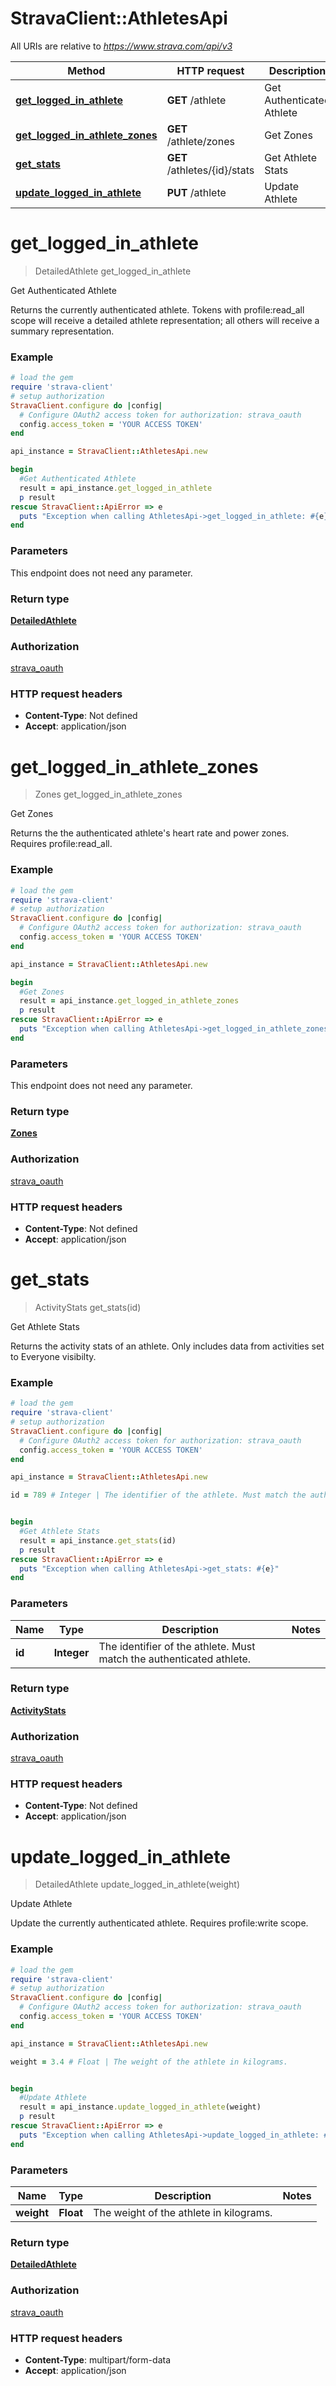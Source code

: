 # StravaClient::AthletesApi

All URIs are relative to *https://www.strava.com/api/v3*

Method | HTTP request | Description
------------- | ------------- | -------------
[**get_logged_in_athlete**](AthletesApi.md#get_logged_in_athlete) | **GET** /athlete | Get Authenticated Athlete
[**get_logged_in_athlete_zones**](AthletesApi.md#get_logged_in_athlete_zones) | **GET** /athlete/zones | Get Zones
[**get_stats**](AthletesApi.md#get_stats) | **GET** /athletes/{id}/stats | Get Athlete Stats
[**update_logged_in_athlete**](AthletesApi.md#update_logged_in_athlete) | **PUT** /athlete | Update Athlete


# **get_logged_in_athlete**
> DetailedAthlete get_logged_in_athlete

Get Authenticated Athlete

Returns the currently authenticated athlete. Tokens with profile:read_all scope will receive a detailed athlete representation; all others will receive a summary representation.

### Example
```ruby
# load the gem
require 'strava-client'
# setup authorization
StravaClient.configure do |config|
  # Configure OAuth2 access token for authorization: strava_oauth
  config.access_token = 'YOUR ACCESS TOKEN'
end

api_instance = StravaClient::AthletesApi.new

begin
  #Get Authenticated Athlete
  result = api_instance.get_logged_in_athlete
  p result
rescue StravaClient::ApiError => e
  puts "Exception when calling AthletesApi->get_logged_in_athlete: #{e}"
end
```

### Parameters
This endpoint does not need any parameter.

### Return type

[**DetailedAthlete**](DetailedAthlete.md)

### Authorization

[strava_oauth](../README.md#strava_oauth)

### HTTP request headers

 - **Content-Type**: Not defined
 - **Accept**: application/json



# **get_logged_in_athlete_zones**
> Zones get_logged_in_athlete_zones

Get Zones

Returns the the authenticated athlete's heart rate and power zones. Requires profile:read_all.

### Example
```ruby
# load the gem
require 'strava-client'
# setup authorization
StravaClient.configure do |config|
  # Configure OAuth2 access token for authorization: strava_oauth
  config.access_token = 'YOUR ACCESS TOKEN'
end

api_instance = StravaClient::AthletesApi.new

begin
  #Get Zones
  result = api_instance.get_logged_in_athlete_zones
  p result
rescue StravaClient::ApiError => e
  puts "Exception when calling AthletesApi->get_logged_in_athlete_zones: #{e}"
end
```

### Parameters
This endpoint does not need any parameter.

### Return type

[**Zones**](Zones.md)

### Authorization

[strava_oauth](../README.md#strava_oauth)

### HTTP request headers

 - **Content-Type**: Not defined
 - **Accept**: application/json



# **get_stats**
> ActivityStats get_stats(id)

Get Athlete Stats

Returns the activity stats of an athlete. Only includes data from activities set to Everyone visibilty.

### Example
```ruby
# load the gem
require 'strava-client'
# setup authorization
StravaClient.configure do |config|
  # Configure OAuth2 access token for authorization: strava_oauth
  config.access_token = 'YOUR ACCESS TOKEN'
end

api_instance = StravaClient::AthletesApi.new

id = 789 # Integer | The identifier of the athlete. Must match the authenticated athlete.


begin
  #Get Athlete Stats
  result = api_instance.get_stats(id)
  p result
rescue StravaClient::ApiError => e
  puts "Exception when calling AthletesApi->get_stats: #{e}"
end
```

### Parameters

Name | Type | Description  | Notes
------------- | ------------- | ------------- | -------------
 **id** | **Integer**| The identifier of the athlete. Must match the authenticated athlete. | 

### Return type

[**ActivityStats**](ActivityStats.md)

### Authorization

[strava_oauth](../README.md#strava_oauth)

### HTTP request headers

 - **Content-Type**: Not defined
 - **Accept**: application/json



# **update_logged_in_athlete**
> DetailedAthlete update_logged_in_athlete(weight)

Update Athlete

Update the currently authenticated athlete. Requires profile:write scope.

### Example
```ruby
# load the gem
require 'strava-client'
# setup authorization
StravaClient.configure do |config|
  # Configure OAuth2 access token for authorization: strava_oauth
  config.access_token = 'YOUR ACCESS TOKEN'
end

api_instance = StravaClient::AthletesApi.new

weight = 3.4 # Float | The weight of the athlete in kilograms.


begin
  #Update Athlete
  result = api_instance.update_logged_in_athlete(weight)
  p result
rescue StravaClient::ApiError => e
  puts "Exception when calling AthletesApi->update_logged_in_athlete: #{e}"
end
```

### Parameters

Name | Type | Description  | Notes
------------- | ------------- | ------------- | -------------
 **weight** | **Float**| The weight of the athlete in kilograms. | 

### Return type

[**DetailedAthlete**](DetailedAthlete.md)

### Authorization

[strava_oauth](../README.md#strava_oauth)

### HTTP request headers

 - **Content-Type**: multipart/form-data
 - **Accept**: application/json



